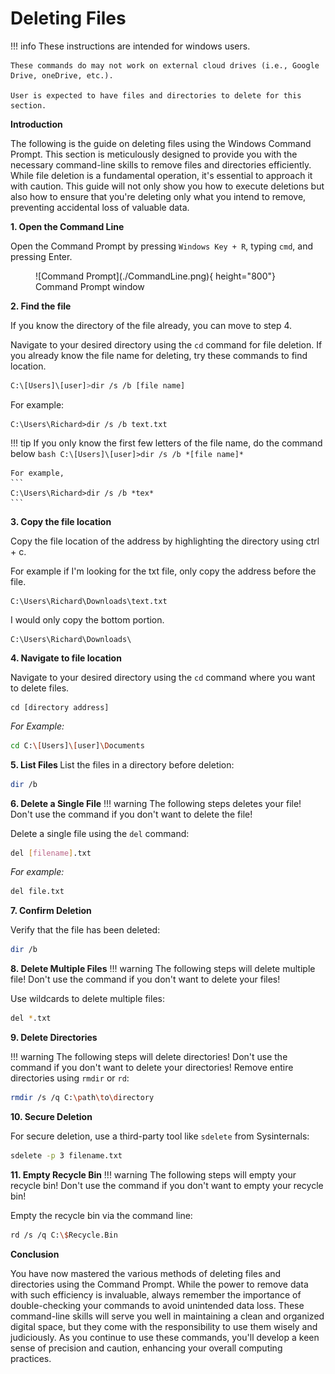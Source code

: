 # Deleting Files


!!! info
    These instructions are intended for windows users.

    These commands do may not work on external cloud drives (i.e., Google Drive, oneDrive, etc.).

    User is expected to have files and directories to delete for this section.

<b>Introduction</b> 

The following is the guide on deleting files using the Windows Command Prompt. This section is meticulously designed to provide you with the necessary command-line skills to remove files and directories efficiently. While file deletion is a fundamental operation, it's essential to approach it with caution. This guide will not only show you how to execute deletions but also how to ensure that you're deleting only what you intend to remove, preventing accidental loss of valuable data.

<b> 1. Open the Command Line </b> 

Open the Command Prompt by pressing `Windows Key + R`, typing `cmd`, and pressing 
Enter. 

<figure markdown="span">
![Command Prompt](./CommandLine.png){ height="800"}
<figcaption>Command Prompt window</figcaption>
</figure>

<b> 2. Find the file </b> 

If you know the directory of the file already, you can move to step 4.

Navigate to your desired directory using the `cd` command for file deletion. If you already know the file name for deleting, try these commands to find location.
```bash
C:\[Users]\[user]>dir /s /b [file name]
```
For example:
```
C:\Users\Richard>dir /s /b text.txt
```
!!! tip
    If you only know the first few letters of the file name, do the command below
    ```bash
    C:\[Users]\[user]>dir /s /b *[file name]*
    ```

    For example,
    ```
    C:\Users\Richard>dir /s /b *tex*
    ```
<b> 3. Copy the file location </b> 

Copy the file location of the address by highlighting the directory using ctrl + c.

For example if I'm looking for the txt file, only copy the address before the file.
```
C:\Users\Richard\Downloads\text.txt
```
I would only copy the bottom portion.
```
C:\Users\Richard\Downloads\
```


<b> 4. Navigate to file location </b>

Navigate to your desired directory using the `cd` command where you want to delete files.

```
cd [directory address]
```

<i> For Example: </i>
```bash
cd C:\[Users]\[user]\Documents
```


<b> 5. List Files </b>
List the files in a directory before deletion: 
```bash
dir /b
```

<b> 6. Delete a Single File</b> 
!!! warning
    The following steps deletes your file! Don't use the command if you 
    don't want to delete the file!

Delete a single file using the `del` command: 
```bash
del [filename].txt
```

<i>For example:</i>
```bash
del file.txt
```

<b> 7. Confirm Deletion</b>

Verify that the file has been deleted:

```bash
dir /b
```

<b> 8. Delete Multiple Files</b>
!!! warning
    The following steps will delete multiple file! Don't use the command 
    if you don't want to delete your files!

Use wildcards to delete multiple files:

```bash
del *.txt
```

<b> 9. Delete Directories</b>

!!! warning
    The following steps will delete directories! Don't use the command if 
    you don't want to delete your directories!
Remove entire directories using `rmdir` or `rd`: 

```bash
rmdir /s /q C:\path\to\directory
```

<b> 10. Secure Deletion</b>

For secure deletion, use a third-party tool like `sdelete` from Sysinternals: 

```bash
sdelete -p 3 filename.txt
```

<b> 11. Empty Recycle Bin</b>
!!! warning
    The following steps will empty your recycle bin! Don't use the command 
    if you don't want to empty your recycle bin!

Empty the recycle bin via the command line: 

```bash
rd /s /q C:\$Recycle.Bin
```


<b>Conclusion</b>

You have now mastered the various methods of deleting files and directories using 
the Command Prompt. While the power to remove data with such efficiency is 
invaluable, always remember the importance of double-checking your commands to 
avoid unintended data loss. These command-line skills will serve you well in 
maintaining a clean and organized digital space, but they come with the 
responsibility to use them wisely and judiciously. As you continue to use these 
commands, you'll develop a keen sense of precision and caution, enhancing your 
overall computing practices.